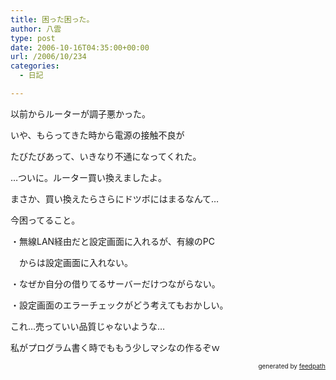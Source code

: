 ```yaml
---
title: 困った困った。
author: 八雲
type: post
date: 2006-10-16T04:35:00+00:00
url: /2006/10/234
categories:
  - 日記

---
```

以前からルーターが調子悪かった。
  
いや、もらってきた時から電源の接触不良が
  
たびたびあって、いきなり不通になってくれた。

…ついに。ルーター買い換えましたよ。
  
まさか、買い換えたらさらにドツボにはまるなんて…

今困ってること。
  
・無線LAN経由だと設定画面に入れるが、有線のPC
  
　からは設定画面に入れない。
  
・なぜか自分の借りてるサーバーだけつながらない。
  
・設定画面のエラーチェックがどう考えてもおかしい。

これ…売っていい品質じゃないような…
  
私がプログラム書く時でももう少しマシなの作るぞｗ<!--
feedpath info start
-->

<div style="text-align: right; font-size: 10px;">
  &nbsp;&nbsp;<span>generated by <a href="http://feedpath.jp">feedpath</a></span>
</div>

<!--
feedpath info end
-->